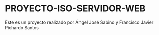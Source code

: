# PROYECTO-ISO-SERVIDOR-WEB
Este es un proyecto realizado por Ángel José Sabino y Francisco Javier Pichardo Santos
